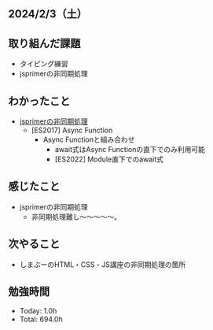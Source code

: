 ## 2024/2/3（土）

## 取り組んだ課題

- タイピング練習
- jsprimerの非同期処理

## わかったこと
- [jsprimerの非同期処理](https://jsprimer.net/basic/async/#async-function)
  - [ES2017] Async Function
    - Async Functionと組み合わせ
      - await式はAsync Functionの直下でのみ利用可能
      - [ES2022] Module直下でのawait式
    
## 感じたこと 
- jsprimerの非同期処理
  - 非同期処理難し〜〜〜〜〜。

## 次やること
- しまぶーのHTML・CSS・JS講座の非同期処理の箇所

## 勉強時間

- Today: 1.0h
- Total: 694.0h

